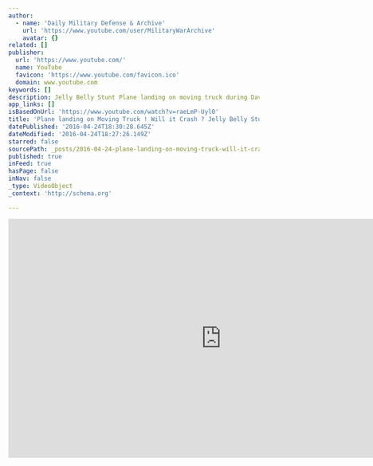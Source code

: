 ```yaml
---
author:
  - name: 'Daily Military Defense & Archive'
    url: 'https://www.youtube.com/user/MilitaryWarArchive'
    avatar: {}
related: []
publisher:
  url: 'https://www.youtube.com/'
  name: YouTube
  favicon: 'https://www.youtube.com/favicon.ico'
  domain: www.youtube.com
keywords: []
description: Jelly Belly Stunt Plane landing on moving truck during Davis Monthan air show in 2016. This video also show the legendary P-51 Mustang flying side by side with the powerful and stealthy F-22 Raptor. This video also show United States Air Force F-16 Thunderbirds Air Show still during Davis Monthan 2016.
app_links: []
isBasedOnUrl: 'https://www.youtube.com/watch?v=raeLmP-Uyl0'
title: 'Plane landing on Moving Truck ! Will it Crash ? Jelly Belly Stunt Plane + P-51/F-22/F -16 Air Show'
datePublished: '2016-04-24T18:30:28.645Z'
dateModified: '2016-04-24T18:27:26.149Z'
starred: false
sourcePath: _posts/2016-04-24-plane-landing-on-moving-truck-will-it-crash-jelly-belly.md
published: true
inFeed: true
hasPage: false
inNav: false
_type: VideoObject
_context: 'http://schema.org'

---
```

<iframe src="https://cdn.embedly.com/widgets/media.html?src=https%3A%2F%2Fwww.youtube.com%2Fembed%2FraeLmP-Uyl0%3Ffeature%3Doembed&amp;url=https%3A%2F%2Fwww.youtube.com%2Fwatch%3Fv%3DraeLmP-Uyl0&amp;image=https%3A%2F%2Fi.ytimg.com%2Fvi%2FraeLmP-Uyl0%2Fhqdefault.jpg&amp;key=b7d04c9b404c499eba89ee7072e1c4f7&amp;type=text%2Fhtml&amp;schema=youtube" width="854" height="480" scrolling="no" frameborder="0" allowfullscreen="" style=""></iframe>